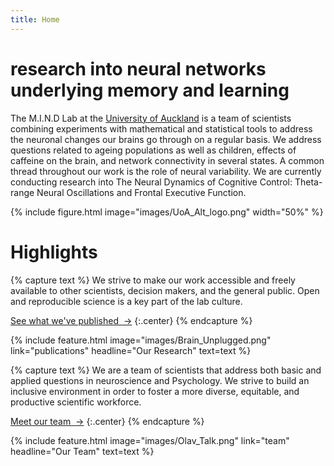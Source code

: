 ```yaml
---
title: Home
---
```


# research into neural networks underlying memory and learning


The M.I.N.D Lab at the [University of Auckland](https://www.auckland.ac.nz/en.html) is a team of scientists combining experiments with mathematical and statistical tools to address the neuronal changes our brains go through on a regular basis. We address questions related to ageing populations as well as children, effects of caffeine on the brain, and network connectivity in several states. A common thread throughout our work is the role of neural variability. We are currently conducting research into The Neural Dynamics of Cognitive Control: Theta-range Neural Oscillations and Frontal Executive Function.

{%
  include figure.html
  image="images/UoA_Alt_logo.png"
  width="50%"
%}





# Highlights

{% capture text %}
We strive to make our work accessible and freely available to other scientists, decision makers, and the general public. Open and reproducible science is a key part of the lab culture. 

[See what we've published &nbsp;→](publications)
{:.center}
{% endcapture %}

{%
  include feature.html
  image="images/Brain_Unplugged.png"
  link="publications"
  headline="Our Research"
  text=text
%}


{% capture text %}
We are a team of scientists that address both basic and applied questions in neuroscience and Psychology. We strive to build an inclusive environment in order to foster a more diverse, equitable, and productive scientific workforce. 

[Meet our team &nbsp;→](team)
{:.center}
{% endcapture %}

{%
  include feature.html
  image="images/Olav_Talk.png"
  link="team"
  headline="Our Team"
  text=text
%}


<!-- section break -->

<!-- section full -->

